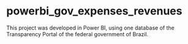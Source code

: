 # powerbi_gov_expenses_revenues
This project was developed in Power BI, using one database of the Transparency Portal of the federal government of Brazil.
